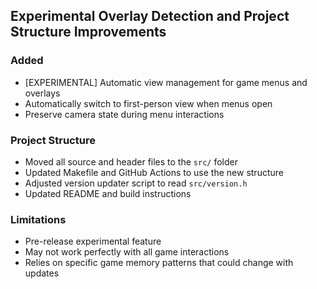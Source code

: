 ## Experimental Overlay Detection and Project Structure Improvements

### Added
- [EXPERIMENTAL] Automatic view management for game menus and overlays
- Automatically switch to first-person view when menus open
- Preserve camera state during menu interactions

### Project Structure
- Moved all source and header files to the `src/` folder
- Updated Makefile and GitHub Actions to use the new structure
- Adjusted version updater script to read `src/version.h`
- Updated README and build instructions

### Limitations
- Pre-release experimental feature
- May not work perfectly with all game interactions
- Relies on specific game memory patterns that could change with updates
